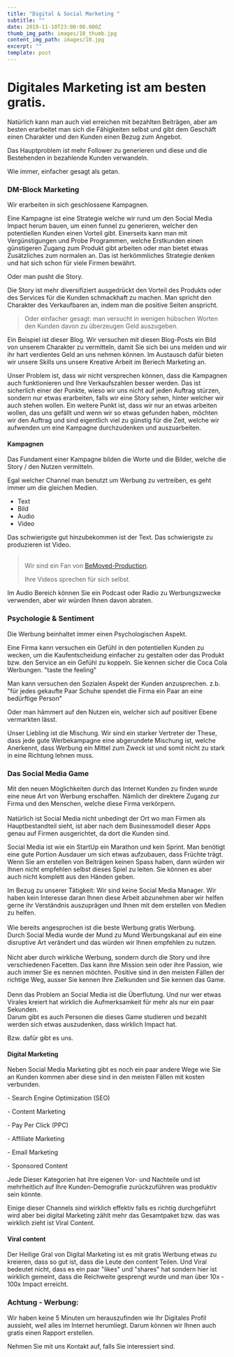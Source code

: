 ```yaml
---
title: "Digital & Social Marketing "
subtitle: ""
date: 2019-11-10T23:00:00.000Z
thumb_img_path: images/10_thumb.jpg
content_img_path: images/10.jpg
excerpt: ""
template: post
---
```

# Digitales Marketing ist am besten gratis.

Natürlich kann man auch viel erreichen mit bezahlten Beiträgen, aber am besten erarbeitet man sich die Fähigkeiten selbst und gibt dem Geschäft einen Charakter und den Kunden einen Bezug zum Angebot.

Das Hauptproblem ist mehr Follower zu generieren und diese und die Bestehenden in bezahlende Kunden verwandeln. 

Wie immer, einfacher gesagt als getan. 

### DM-Block Marketing

Wir erarbeiten in sich geschlossene Kampagnen. 

Eine Kampagne ist eine Strategie welche wir rund um den Social Media Impact herum  bauen, um einen funnel zu generieren, welcher den potentiellen Kunden einen Vorteil gibt. Einerseits kann man mit Vergünstigungen und Probe Programmen, welche Erstkunden einen günstigeren Zugang zum Produkt gibt arbeiten oder man bietet etwas Zusätzliches zum normalen an. Das ist herkömmliches Strategie denken und hat sich schon für viele Firmen bewährt.

Oder man pusht die Story. 

Die Story ist mehr diversifiziert ausgedrückt den Vorteil des Produkts oder des Services für die Kunden schmackhaft zu machen. Man spricht den Charakter des Verkaufbaren an, indem man die positive Seiten anspricht.

> Oder einfacher gesagt: man versucht in wenigen hübschen Worten den Kunden davon zu überzeugen Geld auszugeben.

Ein Beispiel ist dieser Blog. Wir versuchen mit diesen Blog-Posts ein Bild von unserem Charakter zu vermitteln, damit Sie sich bei uns melden und wir ihr hart verdientes Geld an uns nehmen können. Im Austausch dafür bieten wir unsere Skills uns unsere Kreative Arbeit im Beriech Marketing an.

Unser Problem ist, dass wir nicht versprechen können, dass die Kampagnen auch funktionieren und Ihre Verkaufszahlen besser werden. Das ist sicherlich einer der Punkte, wieso wir uns nicht auf jeden Auftrag stürzen, sondern nur etwas erarbeiten, falls wir eine Story sehen, hinter welcher wir auch stehen wollen. Ein weitere Punkt ist, dass wir nur an etwas arbeiten wollen, das uns gefällt und wenn wir so etwas gefunden haben, möchten wir den Auftrag und sind eigentlich viel zu günstig für die Zeit, welche wir aufwenden um eine Kampagne durchzudenken und auszuarbeiten.

#### Kampagnen 

Das Fundament einer Kampagne bilden die Worte und die Bilder, welche die Story / den Nutzen vermitteln.

Egal welcher Channel man benutzt um Werbung zu vertreiben, es geht immer um die gleichen Medien. 

* Text
* Bild 
* Audio
* Video

Das schwierigste gut hinzubekommen ist der Text. Das schwierigste zu produzieren ist Video.

> \
> Wir sind ein Fan von <a href="<https://www.instagram.com/bemoved_productions/>"> BeMoved-Production</a>.
>
> Ihre Videos sprechen für sich selbst.

Im Audio Bereich können Sie ein Podcast oder Radio zu Werbungszwecke verwenden, aber wir würden Ihnen davon abraten.


### Psychologie & Sentiment

Die Werbung beinhaltet immer einen Psychologischen Aspekt. 

Eine Firma kann versuchen ein Gefühl in den potentiellen Kunden zu wecken, um die Kaufentscheidung einfacher zu gestalten oder das Produkt bzw. den Service an ein Gefühl zu koppeln. Sie kennen sicher die Coca Cola Werbungen. "taste the feeling"

Man kann versuchen den Sozialen Aspekt der Kunden anzusprechen. z.b. "für jedes gekaufte Paar Schuhe spendet die Firma ein Paar an eine bedürftige Person"

Oder man hämmert auf den Nutzen ein, welcher sich auf positiver Ebene vermarkten lässt.

Unser Liebling ist die Mischung. Wir sind ein starker Vertreter der These, dass jede gute Werbekampagne eine abgerundete Mischung ist, welche Anerkennt, dass Werbung ein Mittel zum Zweck ist und somit nicht zu stark in eine Richtung lehnen muss. 

### Das Social Media Game 

Mit den neuen Möglichkeiten durch das Internet Kunden zu finden wurde eine neue Art von Werbung erschaffen. Nämlich der direktere Zugang zur Firma und den Menschen, welche diese Firma verkörpern. \
\
Natürlich ist Social Media nicht unbedingt der Ort wo man Firmen als Hauptbestandteil sieht, ist aber nach dem Businessmodell dieser Apps genau auf Firmen ausgerichtet, da dort die Kunden sind.

Social Media ist wie ein StartUp ein Marathon und kein Sprint. Man benötigt eine gute Portion Ausdauer um sich etwas aufzubauen, dass Früchte trägt. Wenn Sie am erstellen von Beiträgen keinen Spass haben, dann würden wir Ihnen nicht empfehlen selbst dieses Spiel zu leiten. Sie können es aber auch nicht komplett aus den Händen geben.

 Im Bezug zu unserer Tätigkeit: Wir sind keine Social Media Manager. Wir haben kein Interesse daran Ihnen diese Arbeit abzunehmen aber wir helfen gerne ihr Verständnis auszuprägen und Ihnen mit dem erstellen von Medien zu helfen.\
\
Wie bereits angesprochen ist die beste Werbung gratis Werbung. \
Durch Social Media wurde der Mund zu Mund Werbungskanal auf ein eine disruptive Art verändert und das würden wir Ihnen empfehlen zu nutzen. \
\
Nicht aber durch wirkliche Werbung, sondern durch die Story und ihre verschiedenen Facetten. Das kann ihre Mission sein oder ihre Passion, wie auch immer Sie es nennen möchten. Positive sind in den meisten Fällen der richtige Weg, ausser Sie kennen Ihre Zielkunden und Sie kennen das Game.\
\
Denn das Problem an Social Media ist die Überflutung. Und nur wer etwas Virales kreiert hat wirklich die Aufmerksamkeit für mehr als nur ein paar Sekunden. \
Darum gibt es auch Personen die dieses Game studieren und bezahlt werden sich etwas auszudenken, dass wirklich Impact hat. 

Bzw. dafür gibt es uns.

#### Digital Marketing

Neben Social Media Marketing gibt es noch ein paar andere Wege wie Sie an Kunden kommen aber diese sind in den meisten Fällen mit kosten verbunden. 

\- Search Engine Optimization (SEO)

\- Content Marketing

\- Pay Per Click (PPC)

\- Affiliate Marketing

\- Email Marketing

\- Sponsored Content

Jede Dieser Kategorien hat ihre eigenen Vor- und Nachteile und ist mehrheitlich auf Ihre Kunden-Demografie zurückzuführen was produktiv sein könnte.

Einige dieser Channels sind wirklich effektiv falls es richtig durchgeführt wird aber bei digital Marketing zählt mehr das Gesamtpaket bzw. das was wirklich zieht ist Viral Content.

#### Viral content

Der Heilige Gral von Digital Marketing ist es mit gratis Werbung etwas zu kreieren, dass so gut ist, dass die Leute den content Teilen. Und Viral bedeutet nicht, dass es ein paar "likes" und "shares" hat sondern hier ist wirklich gemeint, dass die Reichweite gesprengt wurde und man über 10x - 100x Impact erreicht.

### Achtung - Werbung:

Wir haben keine 5 Minuten um herauszufinden wie Ihr Digitales Profil aussieht, weil alles im Internet herumliegt. Darum können wir Ihnen auch gratis einen Rapport erstellen. 

Nehmen Sie mit uns Kontakt auf, falls Sie interessiert sind.